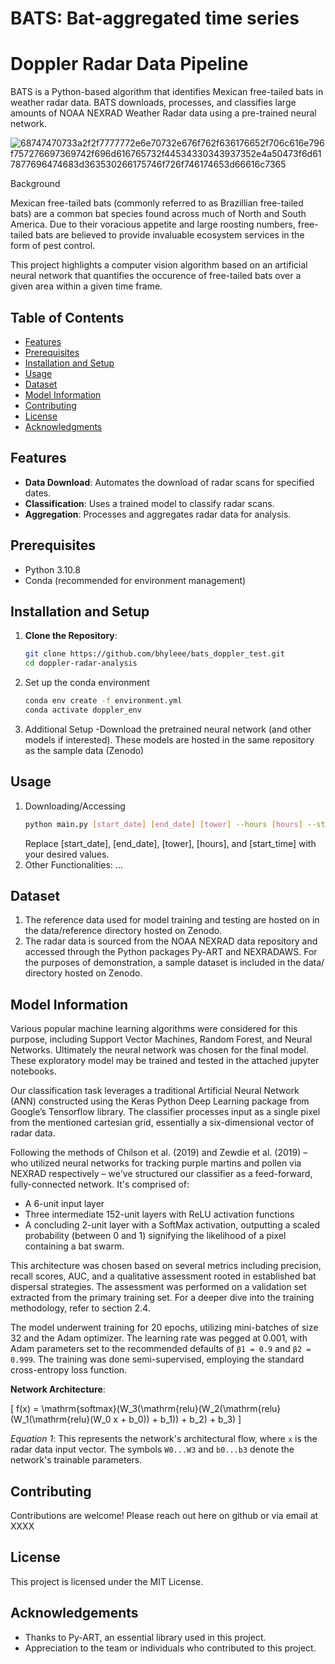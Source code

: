# BATS: Bat-aggregated time series
# Doppler Radar Data Pipeline

BATS is a Python-based algorithm that identifies Mexican free-tailed bats in weather radar data. BATS downloads, processes, and classifies large amounts of NOAA NEXRAD Weather Radar data using a pre-trained neural network.

![68747470733a2f2f7777772e6e70732e676f762f636176652f706c616e796f757276697369742f696d616765732f44534330343937352e4a50473f6d617877696474683d363530266175746f726f746174653d66616c7365](https://github.com/bhyleee/bats_doppler_test/assets/15572692/fa614baf-ef07-47ab-adb6-61044697df23)

Background

Mexican free-tailed bats (commonly referred to as Brazillian free-tailed bats) are a common bat species found across much of North and South America. Due to their voracious appetite and large roosting numbers, free-tailed bats are believed to provide invaluable ecosystem services in the form of pest control.

This project highlights a computer vision algorithm based on an artificial neural network that quantifies the occurence of free-tailed bats over a given area within a given time frame.

## Table of Contents
- [Features](#features)
- [Prerequisites](#prerequisites)
- [Installation and Setup](#installation-and-setup)
- [Usage](#usage)
- [Dataset](#dataset)
- [Model Information](#model-information)
- [Contributing](#contributing)
- [License](#license)
- [Acknowledgments](#acknowledgments)

## Features

- **Data Download**: Automates the download of radar scans for specified dates.
- **Classification**: Uses a trained model to classify radar scans.
- **Aggregation**: Processes and aggregates radar data for analysis.

## Prerequisites

- Python 3.10.8
- Conda (recommended for environment management)

## Installation and Setup

1. **Clone the Repository**:
   ```bash
   git clone https://github.com/bhyleee/bats_doppler_test.git
   cd doppler-radar-analysis
   
2. Set up the conda environment
    ```bash
    conda env create -f environment.yml
    conda activate doppler_env
   
3. Additional Setup
-Download the pretrained neural network (and other models if interested). 
These models are hosted in the same repository as the sample data (Zenodo)

## Usage
1. Downloading/Accessing
    ```bash
    python main.py [start_date] [end_date] [tower] --hours [hours] --start_time [start_time]
    ```
    Replace [start_date], [end_date], [tower], [hours], and [start_time] with your desired values.
2. Other Functionalities:
...

## Dataset
1. The reference data used for model training and testing are hosted on in the data/reference directory hosted on Zenodo.
2. The radar data is sourced from the NOAA NEXRAD data repository and accessed through the Python packages Py-ART and NEXRADAWS.
For the purposes of demonstration, a sample dataset is included in the data/ directory hosted on Zenodo.


## Model Information

Various popular machine learning algorithms were considered for this purpose, including Support Vector Machines, Random Forest, and Neural Networks. Ultimately the neural network was chosen for the final model. These exploratory model may be trained and tested in the attached jupyter notebooks.

Our classification task leverages a traditional Artificial Neural Network (ANN) constructed using the Keras Python Deep Learning package from Google’s Tensorflow library. The classifier processes input as a single pixel from the mentioned cartesian grid, essentially a six-dimensional vector of radar data.

Following the methods of Chilson et al. (2019) and Zewdie et al. (2019) – who utilized neural networks for tracking purple martins and pollen via NEXRAD respectively – we've structured our classifier as a feed-forward, fully-connected network. It's comprised of:

- A 6-unit input layer
- Three intermediate 152-unit layers with ReLU activation functions
- A concluding 2-unit layer with a SoftMax activation, outputting a scaled probability (between 0 and 1) signifying the likelihood of a pixel containing a bat swarm.

This architecture was chosen based on several metrics including precision, recall scores, AUC, and a qualitative assessment rooted in established bat dispersal strategies. The assessment was performed on a validation set extracted from the primary training set. For a deeper dive into the training methodology, refer to section 2.4.

The model underwent training for 20 epochs, utilizing mini-batches of size 32 and the Adam optimizer. The learning rate was pegged at 0.001, with Adam parameters set to the recommended defaults of `β1 = 0.9` and `β2 = 0.999`. The training was done semi-supervised, employing the standard cross-entropy loss function.

**Network Architecture**:

\[
f(x) = \mathrm{softmax}(W_3(\mathrm{relu}(W_2(\mathrm{relu}(W_1(\mathrm{relu}(W_0 x + b_0)) + b_1)) + b_2) + b_3)
\]

*Equation 1*: This represents the network's architectural flow, where `x` is the radar data input vector. The symbols `W0...W3` and `b0...b3` denote the network's trainable parameters.


## Contributing
Contributions are welcome! Please reach out here on github or via email at XXXX

## License
This project is licensed under the MIT License.

## Acknowledgements
- Thanks to Py-ART, an essential library used in this project.
- Appreciation to the team or individuals who contributed to this project.

